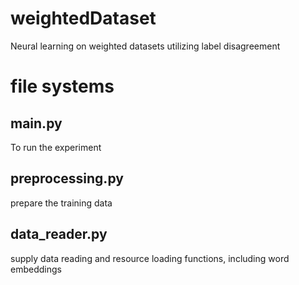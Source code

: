 # weightedDataset
Neural learning on weighted datasets utilizing label disagreement


# file systems
## main.py
To run the experiment

## preprocessing.py
prepare the training data

## data_reader.py
supply data reading and resource loading functions, including word embeddings

